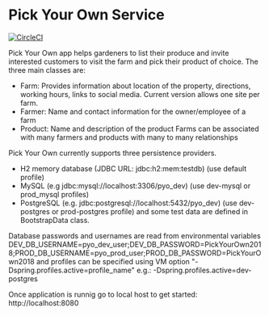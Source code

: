 # Pick Your Own Service

[![CircleCI](https://circleci.com/gh/TechnologyGardens/PickYourOwn.svg?style=svg)](https://circleci.com/gh/TechnologyGardens/PickYourOwn)

Pick Your Own app helps gardeners to list their produce and invite
interested customers to visit the farm and pick their product of choice.
The three main classes are:
 - Farm: Provides information about location of the property, directions,
 working hours, links to social media. Current version allows one site
 per farm.
 - Farmer: Name and contact information for the owner/employee of a farm
 - Product: Name and description of the product
Farms can be associated with many farmers and products with many to many
relationships

Pick Your Own currently supports three persistence providers.
- H2 memory database (JDBC URL: jdbc:h2:mem:testdb) (use default profile)
- MySQL (e.g jdbc:mysql://localhost:3306/pyo_dev) (use dev-mysql or prod_mysql profiles)
- PostgreSQL (e.g. jdbc:postgresql://localhost:5432/pyo_dev) (use dev-postgres or prod-postgres profile)
and some test data are defined in BootstrapData class.

Database passwords and usernames are read from environmental variables
 DEV_DB_USERNAME=pyo_dev_user;DEV_DB_PASSWORD=PickYourOwn2018;PROD_DB_USERNAME=pyo_prod_user;PROD_DB_PASSWORD=PickYourOwn2018
and profiles can be specified using VM option "-Dspring.profiles.active=profile_name" e.g.:
-Dspring.profiles.active=dev-postgres

Once application is runnig go to local host to get started:
http://localhost:8080